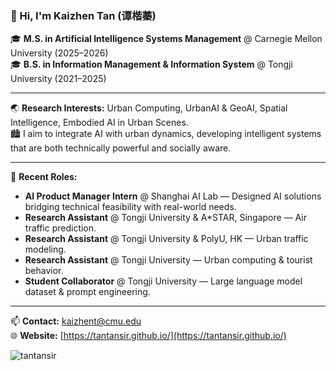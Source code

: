### 👋 Hi, I'm Kaizhen Tan (谭楷蓁)

🎓 **M.S. in Artificial Intelligence Systems Management** @ Carnegie Mellon University (2025–2026)  
🎓 **B.S. in Information Management & Information System** @ Tongji University (2021–2025)

---

🌏 **Research Interests:** Urban Computing, UrbanAI & GeoAI, Spatial Intelligence, Embodied AI in Urban Scenes.  
🏙 I aim to integrate AI with urban dynamics, developing intelligent systems that are both technically powerful and socially aware.

---

💼 **Recent Roles:**
  - **AI Product Manager Intern** @ Shanghai AI Lab — Designed AI solutions bridging technical feasibility with real-world needs.
  - **Research Assistant** @ Tongji University & A*STAR, Singapore — Air traffic prediction.
  - **Research Assistant** @ Tongji University & PolyU, HK — Urban traffic modeling.
  - **Research Assistant** @ Tongji University — Urban computing & tourist behavior.
  - **Student Collaborator** @ Tongji University — Large language model dataset & prompt engineering.

---

📫 **Contact:** [kaizhent@cmu.edu](mailto:kaizhent@cmu.edu)  
🌐 **Website:** [https://tantansir.github.io/](https://tantansir.github.io/)  

<img align="left" src="https://komarev.com/ghpvc/?username=tantansir&label=Profile%20views&color=0e75b6&style=flat" alt="tantansir" />
